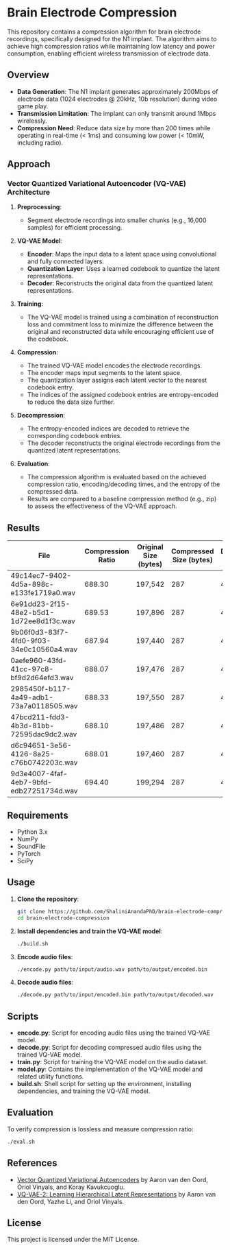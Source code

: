 # Brain Electrode Compression

This repository contains a compression algorithm for brain electrode recordings, specifically designed for the N1 implant. The algorithm aims to achieve high compression ratios while maintaining low latency and power consumption, enabling efficient wireless transmission of electrode data.

## Overview

- **Data Generation**: The N1 implant generates approximately 200Mbps of electrode data (1024 electrodes @ 20kHz, 10b resolution) during video game play.
- **Transmission Limitation**: The implant can only transmit around 1Mbps wirelessly.
- **Compression Need**: Reduce data size by more than 200 times while operating in real-time (< 1ms) and consuming low power (< 10mW, including radio).

## Approach

### Vector Quantized Variational Autoencoder (VQ-VAE) Architecture

1. **Preprocessing**: 
   - Segment electrode recordings into smaller chunks (e.g., 16,000 samples) for efficient processing.

2. **VQ-VAE Model**:
   - **Encoder**: Maps the input data to a latent space using convolutional and fully connected layers.
   - **Quantization Layer**: Uses a learned codebook to quantize the latent representations.
   - **Decoder**: Reconstructs the original data from the quantized latent representations.

3. **Training**:
   - The VQ-VAE model is trained using a combination of reconstruction loss and commitment loss to minimize the difference between the original and reconstructed data while encouraging efficient use of the codebook.

4. **Compression**:
   - The trained VQ-VAE model encodes the electrode recordings.
   - The encoder maps input segments to the latent space.
   - The quantization layer assigns each latent vector to the nearest codebook entry.
   - The indices of the assigned codebook entries are entropy-encoded to reduce the data size further.

5. **Decompression**:
   - The entropy-encoded indices are decoded to retrieve the corresponding codebook entries.
   - The decoder reconstructs the original electrode recordings from the quantized latent representations.

6. **Evaluation**:
   - The compression algorithm is evaluated based on the achieved compression ratio, encoding/decoding times, and the entropy of the compressed data.
   - Results are compared to a baseline compression method (e.g., zip) to assess the effectiveness of the VQ-VAE approach.

## Results

| File                                        | Compression Ratio | Original Size (bytes) | Compressed Size (bytes) | Decompressed Size (bytes) | Encoding Time (seconds) | Decoding Time (seconds) | Original Entropy (bits/byte) | Decompressed Entropy (bits/byte) |
|---------------------------------------------|-------------------|-----------------------|-------------------------|---------------------------|--------------------------|--------------------------|----------------------------------|-----------------------------------|
| 49c14ec7-9402-4d5a-898c-e133fe1719a0.wav    | 688.30            | 197,542               | 287                     | 448,000                   | 0.0150                   | 0.0190                   | 16.70                            | 16.63                             |
| 6e91dd23-2f15-48e2-b5d1-1d72ee8d1f3c.wav    | 689.53            | 197,896               | 287                     | 448,000                   | 0.0154                   | 0.0190                   | 16.83                            | 16.64                             |
| 9b06f0d3-83f7-4fd0-9f03-34e0c10560a4.wav    | 687.94            | 197,440               | 287                     | 448,000                   | 0.0185                   | 0.0223                   | 16.64                            | 16.63                             |
| 0aefe960-43fd-41cc-97c8-bf9d2d64efd3.wav    | 688.07            | 197,476               | 287                     | 448,000                   | 0.0158                   | 0.0194                   | 16.89                            | 16.63                             |
| 2985450f-b117-4a49-adb1-73a7a0118505.wav    | 688.33            | 197,550               | 287                     | 448,000                   | 0.0159                   | 0.0191                   | 16.71                            | 16.63                             |
| 47bcd211-fdd3-4b3d-81bb-72595dac9dc2.wav    | 688.10            | 197,486               | 287                     | 448,000                   | 0.0168                   | 0.0197                   | 16.81                            | 16.63                             |
| d6c94651-3e56-4126-8a25-c76b0742203c.wav    | 688.01            | 197,460               | 287                     | 448,000                   | 0.0155                   | 0.0192                   | 16.89                            | 16.63                             |
| 9d3e4007-4faf-4eb7-9bfd-edb27251734d.wav    | 694.40            | 199,294               | 287                     | 448,000                   | 0.0166                   | 0.0205                   | 16.76                            | 16.63                             |

## Requirements

- Python 3.x
- NumPy
- SoundFile
- PyTorch
- SciPy

## Usage

1. **Clone the repository**:
   ```bash
   git clone https://github.com/ShaliniAnandaPhD/brain-electrode-compression.git
   cd brain-electrode-compression
   ```

2. **Install dependencies and train the VQ-VAE model**:
   ```bash
   ./build.sh
   ```

3. **Encode audio files**:
   ```bash
   ./encode.py path/to/input/audio.wav path/to/output/encoded.bin
   ```

4. **Decode audio files**:
   ```bash
   ./decode.py path/to/input/encoded.bin path/to/output/decoded.wav
   ```

## Scripts

- **encode.py**: Script for encoding audio files using the trained VQ-VAE model.
- **decode.py**: Script for decoding compressed audio files using the trained VQ-VAE model.
- **train.py**: Script for training the VQ-VAE model on the audio dataset.
- **model.py**: Contains the implementation of the VQ-VAE model and related utility functions.
- **build.sh**: Shell script for setting up the environment, installing dependencies, and training the VQ-VAE model.

## Evaluation

To verify compression is lossless and measure compression ratio:
```bash
./eval.sh
```

## References

- [Vector Quantized Variational Autoencoders](https://arxiv.org/abs/1711.00937) by Aaron van den Oord, Oriol Vinyals, and Koray Kavukcuoglu.
- [VQ-VAE-2: Learning Hierarchical Latent Representations](https://arxiv.org/abs/1906.00446) by Aaron van den Oord, Yazhe Li, and Oriol Vinyals.

## License

This project is licensed under the MIT License.
